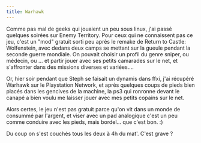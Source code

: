 ```yaml
---
title: Warhawk
---
```


Comme pas mal de geeks qui jouaient un peu sous linux, j'ai passé quelques
soirées sur Enemy Territory. Pour ceux qui ne connaissent pas ce jeu, c'est un
"mod" gratuit sorti peu après le remake de Return to Castle: Wolfenstein, avec
dedans deux camps se mettant sur la gueule pendant la seconde guerre mondiale.
On pouvait choisir un profil du genre sniper, ou médecin, ou ... et partir
jouer avec ses petits camarades sur le net, et s'affronter dans des missions
diverses et variées....

Or, hier soir pendant que Steph se faisait un dynamis dans ffxi, j'ai récupéré
Warhawk sur le Playstation Network, et après quelques coups de pieds bien
placés dans les gencives de la machine, la ps3 qui ronronne devant le canapé a
bien voulu me laisser jouer avec mes petits copains sur le net.

Alors certes, le jeu n'est pas gratuit parce qu'on vit dans un monde de
consummé par l'argent, et viser avec un pad analogique c'est un peu comme
conduire avec les pieds, mais bordel... que c'est bon. :)

Du coup on s'est couchés tous les deux à 4h du mat'. C'est grave ?

